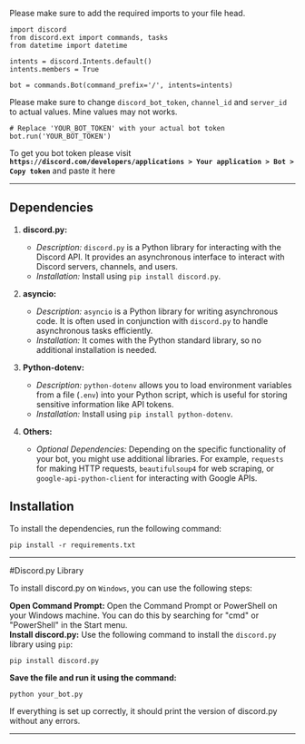 Please make sure to add the required imports to your file head.

````
import discord
from discord.ext import commands, tasks
from datetime import datetime

intents = discord.Intents.default()
intents.members = True

bot = commands.Bot(command_prefix='/', intents=intents)
````


Please make sure to change ``discord_bot_token``, ``channel_id`` and ``server_id`` to actual values. Mine values may not works.

````
# Replace 'YOUR_BOT_TOKEN' with your actual bot token
bot.run('YOUR_BOT_TOKEN')
````

To get you bot token please visit **```https://discord.com/developers/applications > Your application > Bot > Copy token```** and paste it here
<hr>

## Dependencies

1. **discord.py:**
   - *Description:* `discord.py` is a Python library for interacting with the Discord API. It provides an asynchronous interface to interact with Discord servers, channels, and users.
   - *Installation:* Install using `pip install discord.py`.

2. **asyncio:**
   - *Description:* `asyncio` is a Python library for writing asynchronous code. It is often used in conjunction with `discord.py` to handle asynchronous tasks efficiently.
   - *Installation:* It comes with the Python standard library, so no additional installation is needed.

3. **Python-dotenv:**
   - *Description:* `python-dotenv` allows you to load environment variables from a file (`.env`) into your Python script, which is useful for storing sensitive information like API tokens.
   - *Installation:* Install using `pip install python-dotenv`.

4. **Others:**
   - *Optional Dependencies:* Depending on the specific functionality of your bot, you might use additional libraries. For example, `requests` for making HTTP requests, `beautifulsoup4` for web scraping, or `google-api-python-client` for interacting with Google APIs.

## Installation

To install the dependencies, run the following command:

```
pip install -r requirements.txt
```

<hr>

#Discord.py Library

To install discord.py on ```Windows```, you can use the following steps:

**Open Command Prompt:**
Open the Command Prompt or PowerShell on your Windows machine. You can do this by searching for "cmd" or "PowerShell" in the Start menu.
<br>
**Install discord.py:**
Use the following command to install the `discord.py` library using `pip`:

````
pip install discord.py
````

**Save the file and run it using the command:**

````
python your_bot.py
````
If everything is set up correctly, it should print the version of discord.py without any errors.

<hr>


